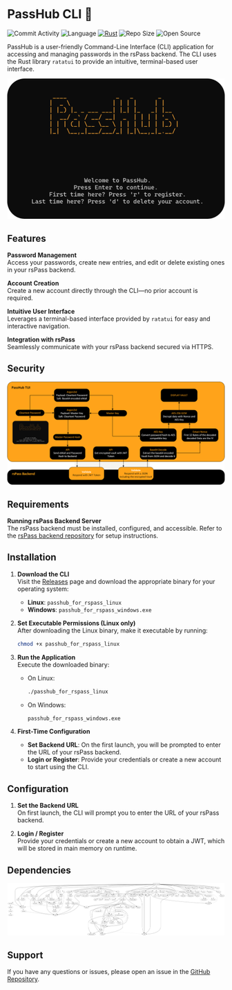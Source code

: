 # PassHub CLI 🦀

![Commit Activity](https://img.shields.io/github/commit-activity/w/Sir-Eddy/PassHub)
![Language](https://img.shields.io/github/languages/top/Sir-Eddy/PassHub?color=blue)
[![Rust](https://github.com/Sir-Eddy/PassHub/actions/workflows/rust.yml/badge.svg)](https://github.com/Sir-Eddy/PassHub/actions/workflows/rust.yml)
![Repo Size](https://img.shields.io/github/repo-size/Sir-Eddy/PassHub)
![Open Source](https://img.shields.io/badge/Open%20Source-%E2%9D%A4-red)


PassHub is a user-friendly Command-Line Interface (CLI) application for accessing and managing passwords in the rsPass backend. The CLI uses the Rust library `ratatui` to provide an intuitive, terminal-based user interface.

![Welcome Screen](screenshots/1_Welcome_Screen-modified.png)

## Features

**Password Management**  
Access your passwords, create new entries, and edit or delete existing ones in your rsPass backend.

**Account Creation**  
Create a new account directly through the CLI—no prior account is required.

**Intuitive User Interface**  
Leverages a terminal-based interface provided by `ratatui` for easy and interactive navigation.

**Integration with rsPass**  
Seamlessly communicate with your rsPass backend secured via HTTPS.

## Security

![Security](screenshots/Ablauf-transparent.png)

## Requirements

**Running rsPass Backend Server**  
The rsPass backend must be installed, configured, and accessible. Refer to the [rsPass backend repository](https://github.com/Letgamer/rsPass) for setup instructions.

## Installation

1. **Download the CLI**  
   Visit the [Releases](https://github.com/Sir-Eddy/PassHub/releases) page and download the appropriate binary for your operating system:  
   - **Linux**: `passhub_for_rspass_linux`  
   - **Windows**: `passhub_for_rspass_windows.exe`

2. **Set Executable Permissions (Linux only)**  
   After downloading the Linux binary, make it executable by running:  
   ```bash
   chmod +x passhub_for_rspass_linux
   ```

3. **Run the Application**  
   Execute the downloaded binary:  
   - On Linux:  
     ```bash
     ./passhub_for_rspass_linux
     ```
   - On Windows:  
     ```cmd
     passhub_for_rspass_windows.exe
     ```

4. **First-Time Configuration**  
   - **Set Backend URL**: On the first launch, you will be prompted to enter the URL of your rsPass backend.  
   - **Login or Register**: Provide your credentials or create a new account to start using the CLI.

## Configuration

1. **Set the Backend URL**  
   On first launch, the CLI will prompt you to enter the URL of your rsPass backend.

2. **Login / Register**  
   Provide your credentials or create a new account to obtain a JWT, which will be stored in main memory on runtime.

## Dependencies

![Dependency Graph](screenshots/0_.png)

## Support

If you have any questions or issues, please open an issue in the [GitHub Repository](https://github.com/Sir-Eddy/PassHub/issues).
